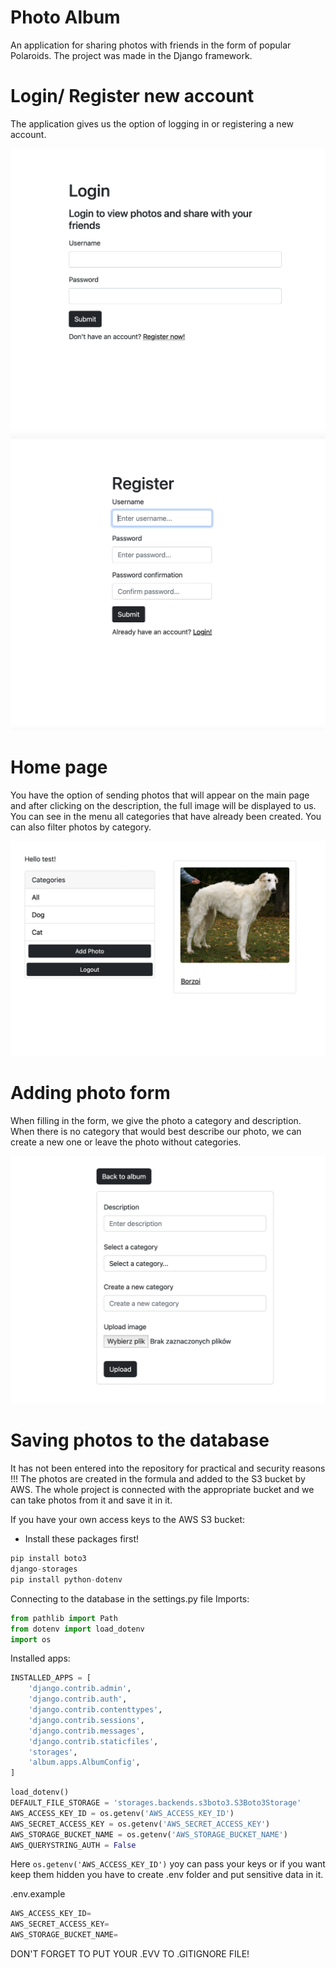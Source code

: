 
# Photo Album

An application for sharing photos with friends in the form 
of popular Polaroids. The project was made in the Django framework.

# Login/ Register new account
The application gives us the option of logging in or registering 
a new account.

![Screenshot](screens/login.png) ![Screenshot](screens/register.png)

# Home page
You have the option of sending photos that will appear on the main page and after clicking on the description, the full image will be displayed to us. You can see in the menu all categories that have already been created. You can also filter photos by category.

![Screenshot](screens/main2.png)

# Adding photo form
When filling in the form, we give the photo a category and description. When there is no category that would best describe our photo, we can create a new one or leave the photo without categories.

![Screenshot](screens/form.png)

# Saving photos to the database
It has not been entered into the repository for practical and security reasons !!!
The photos are created in the formula and added to the S3 bucket by AWS. The whole project is connected with the appropriate bucket and we can take photos from it and save it in it.

If you have your own access keys to the AWS S3 bucket:

* Install these packages first!
```python
pip install boto3
django-storages
pip install python-dotenv
```

Connecting to the database in the settings.py file
Imports:
```python
from pathlib import Path
from dotenv import load_dotenv
import os
```

Installed apps:
```python
INSTALLED_APPS = [
    'django.contrib.admin',
    'django.contrib.auth',
    'django.contrib.contenttypes',
    'django.contrib.sessions',
    'django.contrib.messages',
    'django.contrib.staticfiles',
    'storages',
    'album.apps.AlbumConfig',   
]
```
```python
load_dotenv()
DEFAULT_FILE_STORAGE = 'storages.backends.s3boto3.S3Boto3Storage'
AWS_ACCESS_KEY_ID = os.getenv('AWS_ACCESS_KEY_ID')
AWS_SECRET_ACCESS_KEY = os.getenv('AWS_SECRET_ACCESS_KEY')
AWS_STORAGE_BUCKET_NAME = os.getenv('AWS_STORAGE_BUCKET_NAME')
AWS_QUERYSTRING_AUTH = False
```

Here ```os.getenv('AWS_ACCESS_KEY_ID')``` yoy can pass your keys or if you want keep them hidden you have to create .env folder and put sensitive data in it.

.env.example
```python
AWS_ACCESS_KEY_ID=
AWS_SECRET_ACCESS_KEY=
AWS_STORAGE_BUCKET_NAME=
```

DON'T FORGET TO PUT YOUR .EVV TO .GITIGNORE FILE!
